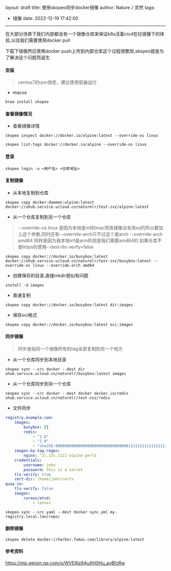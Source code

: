 layout: draft
title: 使用skopeo同步docker镜像
author: Nature丿灵然
tags:
  - 镜像
date: 2022-12-19 17:42:00
---
在大部分场景下我们内部都会有一个镜像仓库来保证k8s活着cicd在拉镜像下的体验,以往我们需要使用docker pull

<!--more-->

下载下镜像然后使用docker push上传到内部仓库这个过程很繁琐,skopeo就是为了解决这个问题而诞生

#### 安装

> centos7的rpm很老，建议使用容器运行

- macos

```shell
brew install skopeo
```

#### 查看镜像情况

- 查看镜像详情

```shell
skopeo inspect docker://docker.io/alpine:latest --override-os linux
```

```shell
skopeo list-tags docker://docker.io/alpine --override-os linux
```

#### 登录

```shell
skopeo login -u <用户名> <仓库地址>
```

#### 复制镜像

- 从本地复制到仓库

```shell
skopeo copy docker-daemon:alpine:latest docker://uhub.service.ucloud.cn/naturelr/test-zxz/alpine:latest
```

- 从一个仓库复制到另一个仓库

> --override-os linux 是因为本地是m1的mac而改镜像没有改os的所以要加上这个参数,同时还有--override-arch只不过这个是arch
> --override-arch amd64 同样是因为我本地m1是arm的但是我们需要amd64的
> 如果仓库不是https的使用--dest-tls-verify=false  

```shell
skopeo copy docker://docker.io/busybox:latest docker://uhub.service.ucloud.cn/naturelr/test-zxz/busybox:latest --override-os linux --override-arch amd64
```

- 创建保存的目录,直接mkdir貌似有问题

```shell
install -d images
```

- 普通复制

```shell
skopeo copy docker://docker.io/busybox:latest dir:images
```

- 保存oci格式

```shell
skopeo copy docker://docker.io/busybox:latest oci:images
```

#### 同步镜像

> 同步是指将一个镜像所有的tag全部复制到另一个地方

- 从一个仓库同步到本地目录

```shell
skopeo sync --src docker --dest dir uhub.service.ucloud.cn/naturelr/busybox:latest images
```

- 从一个仓库同步到另一个仓库

```shell
skopeo sync --src docker --dest docker docker.io/redis uhub.service.ucloud.cn/naturelr/test-zxz/redis
```

- 文件同步

```yaml
registry.example.com:
    images:
        busybox: []
        redis:
            - "1.0"
            - "2.0"
            - "sha256:0000000000000000000000000000000011111111111111111111111111111111"
    images-by-tag-regex:
        nginx: ^1\.13\.[12]-alpine-perl$
    credentials:
        username: john
        password: this is a secret
    tls-verify: true
    cert-dir: /home/john/certs
quay.io:
    tls-verify: false
    images:
        coreos/etcd:
            - latest
```

```shell
skopeo sync --src yaml --dest docker sync.yml my-registry.local.lan/repo/
```

#### 删除镜像

```shell
skopeo delete docker://harbor.fumai.com/library/alpine:latest
```

#### 参考资料

<https://mp.weixin.qq.com/s/WVE6Iz6AuXH0Hu_ayBfzRw>
